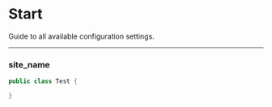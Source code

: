 # Start

Guide to all available configuration settings.

---

### site_name

```java
public class Test {

}
```